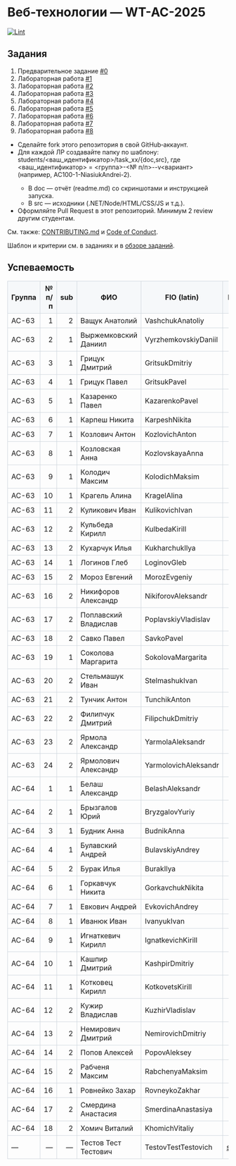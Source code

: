 # Веб‑технологии — WT-AC-2025

[![Lint](https://github.com/brstu/WT-AC-2025/actions/workflows/lint.yml/badge.svg)](https://github.com/brstu/WT-AC-2025/actions/workflows/lint.yml)

## Задания

1. Предварительное задание [#0](./tasks/task_00/readme.md)
2. Лабораторная работа [#1](./tasks/task_01/readme.md)
3. Лабораторная работа [#2](./tasks/task_02/readme.md)
4. Лабораторная работа [#3](./tasks/task_03/readme.md)
5. Лабораторная работа [#4](./tasks/task_04/readme.md)
6. Лабораторная работа [#5](./tasks/task_05/readme.md)
7. Лабораторная работа [#6](./tasks/task_06/readme.md)
8. Лабораторная работа [#7](./tasks/task_07/readme.md)
9. Лабораторная работа [#8](./tasks/task_08/readme.md)

- Сделайте fork этого репозитория в свой GitHub‑аккаунт.
- Для каждой ЛР создавайте папку по шаблону: students/<ваш_идентификатор>/task_xx/{doc,src}, где <ваш_идентификатор> = <группа>-<№ п/п>-<SurnameName>-v<вариант> (например, AC100-1-NiasiukAndrei-2).
  - В doc — отчёт (readme.md) со скриншотами и инструкцией запуска.
  - В src — исходники (.NET/Node/HTML/CSS/JS и т.д.).
- Оформляйте Pull Request в этот репозиторий. Минимум 2 review другим студентам.

См. также: [CONTRIBUTING.md](./CONTRIBUTING.md) и [Code of Conduct](./CODE_OF_CONDUCT.md).

Шаблон и критерии см. в заданиях и в [обзоре заданий](./tasks/readme.md).

## Успеваемость

| Группа | № п/п | sub | ФИО | FIO (latin) | Directory name | #0 | #1 | #2 | #3 | #4 | #5 | #6 | #7 | #8 | #9 | #10 | #11 | #12 | #13 | #14 | #15 | #16 | Рейтинг |
|--------|------:|----------:|-----|-------------|-----------------|----|----|----|----|----|----|----|----|----|----|-----|-----|-----|-----|-----|-----|-----|---------|
| АС-63 | 1 | 2 | Ващук Анатолий | VashchukAnatoliy |  |  |  |  |  |  |  |  |  |  |  |  |  |  |  |  |  |  |  |
| АС-63 | 2 | 1 | Выржемковский Даниил | VyrzhemkovskiyDaniil |  |  |  |  |  |  |  |  |  |  |  |  |  |  |  |  |  |  |  |
| АС-63 | 3 | 1 | Грицук Дмитрий | GritsukDmitriy |  |  |  |  |  |  |  |  |  |  |  |  |  |  |  |  |  |  |  |
| АС-63 | 4 | 1 | Грицук Павел | GritsukPavel |  |  |  |  |  |  |  |  |  |  |  |  |  |  |  |  |  |  |  |
| АС-63 | 5 | 1 | Казаренко Павел | KazarenkoPavel |  |  |  |  |  |  |  |  |  |  |  |  |  |  |  |  |  |  |  |
| АС-63 | 6 | 1 | Карпеш Никита | KarpeshNikita |  |  |  |  |  |  |  |  |  |  |  |  |  |  |  |  |  |  |  |
| АС-63 | 7 | 1 | Козлович Антон | KozlovichAnton |  |  |  |  |  |  |  |  |  |  |  |  |  |  |  |  |  |  |  |
| АС-63 | 8 | 1 | Козловская Анна | KozlovskayaAnna |  |  |  |  |  |  |  |  |  |  |  |  |  |  |  |  |  |  |  |
| АС-63 | 9 | 1 | Колодич Максим | KolodichMaksim |  |  |  |  |  |  |  |  |  |  |  |  |  |  |  |  |  |  |  |
| АС-63 | 10 | 1 | Крагель Алина | KragelAlina |  |  |  |  |  |  |  |  |  |  |  |  |  |  |  |  |  |  |  |
| АС-63 | 11 | 2 | Куликович Иван | KulikovichIvan |  |  |  |  |  |  |  |  |  |  |  |  |  |  |  |  |  |  |  |
| АС-63 | 12 | 2 | Кульбеда Кирилл | KulbedaKirill |  |  |  |  |  |  |  |  |  |  |  |  |  |  |  |  |  |  |  |
| АС-63 | 13 | 2 | Кухарчук Илья | KukharchukIlya |  |  |  |  |  |  |  |  |  |  |  |  |  |  |  |  |  |  |  |
| АС-63 | 14 | 1 | Логинов Глеб | LoginovGleb |  |  |  |  |  |  |  |  |  |  |  |  |  |  |  |  |  |  |  |
| АС-63 | 15 | 2 | Мороз Евгений | MorozEvgeniy |  |  |  |  |  |  |  |  |  |  |  |  |  |  |  |  |  |  |  |
| АС-63 | 16 | 2 | Никифоров Александр | NikiforovAleksandr |  |  |  |  |  |  |  |  |  |  |  |  |  |  |  |  |  |  |  |
| АС-63 | 17 | 2 | Поплавский Владислав | PoplavskiyVladislav |  |  |  |  |  |  |  |  |  |  |  |  |  |  |  |  |  |  |  |
| АС-63 | 18 | 2 | Савко Павел | SavkoPavel |  |  |  |  |  |  |  |  |  |  |  |  |  |  |  |  |  |  |  |
| АС-63 | 19 | 1 | Соколова Маргарита | SokolovaMargarita |  |  |  |  |  |  |  |  |  |  |  |  |  |  |  |  |  |  |  |
| АС-63 | 20 | 2 | Стельмашук Иван | StelmashukIvan |  |  |  |  |  |  |  |  |  |  |  |  |  |  |  |  |  |  |  |
| АС-63 | 21 | 2 | Тунчик Антон | TunchikAnton |  |  |  |  |  |  |  |  |  |  |  |  |  |  |  |  |  |  |  |
| АС-63 | 22 | 2 | Филипчук Дмитрий | FilipchukDmitriy |  |  |  |  |  |  |  |  |  |  |  |  |  |  |  |  |  |  |  |
| АС-63 | 23 | 2 | Ярмола Александр | YarmolaAleksandr |  |  |  |  |  |  |  |  |  |  |  |  |  |  |  |  |  |  |  |
| АС-63 | 24 | 2 | Ярмолович Александр | YarmolovichAleksandr |  |  |  |  |  |  |  |  |  |  |  |  |  |  |  |  |  |  |  |
| АС-64 | 1 | 1 | Белаш Александр | BelashAleksandr |  |  |  |  |  |  |  |  |  |  |  |  |  |  |  |  |  |  |  |
| АС-64 | 2 | 1 | Брызгалов Юрий | BryzgalovYuriy |  |  |  |  |  |  |  |  |  |  |  |  |  |  |  |  |  |  |  |
| АС-64 | 3 | 1 | Будник Анна | BudnikAnna |  |  |  |  |  |  |  |  |  |  |  |  |  |  |  |  |  |  |  |
| АС-64 | 4 | 1 | Булавский Андрей | BulavskiyAndrey |  |  |  |  |  |  |  |  |  |  |  |  |  |  |  |  |  |  |  |
| АС-64 | 5 | 2 | Бурак Илья | BurakIlya |  |  |  |  |  |  |  |  |  |  |  |  |  |  |  |  |  |  |  |
| АС-64 | 6 | 1 | Горкавчук Никита | GorkavchukNikita |  |  |  |  |  |  |  |  |  |  |  |  |  |  |  |  |  |  |  |
| АС-64 | 7 | 1 | Евкович Андрей | EvkovichAndrey |  |  |  |  |  |  |  |  |  |  |  |  |  |  |  |  |  |  |  |
| АС-64 | 8 | 1 | Иванюк Иван | IvanyukIvan |  |  |  |  |  |  |  |  |  |  |  |  |  |  |  |  |  |  |  |
| АС-64 | 9 | 1 | Игнаткевич Кирилл | IgnatkevichKirill |  |  |  |  |  |  |  |  |  |  |  |  |  |  |  |  |  |  |  |
| АС-64 | 10 | 1 | Кашпир Дмитрий | KashpirDmitriy |  |  |  |  |  |  |  |  |  |  |  |  |  |  |  |  |  |  |  |
| АС-64 | 11 | 1 | Котковец Кирилл | KotkovetsKirill |  |  |  |  |  |  |  |  |  |  |  |  |  |  |  |  |  |  |  |
| АС-64 | 12 | 2 | Кужир Владислав | KuzhirVladislav |  |  |  |  |  |  |  |  |  |  |  |  |  |  |  |  |  |  |  |
| АС-64 | 13 | 2 | Немирович Дмитрий | NemirovichDmitriy |  |  |  |  |  |  |  |  |  |  |  |  |  |  |  |  |  |  |  |
| АС-64 | 14 | 2 | Попов Алексей | PopovAleksey |  |  |  |  |  |  |  |  |  |  |  |  |  |  |  |  |  |  |  |
| АС-64 | 15 | 2 | Рабченя Максим | RabchenyaMaksim |  |  |  |  |  |  |  |  |  |  |  |  |  |  |  |  |  |  |  |
| АС-64 | 16 | 1 | Ровнейко Захар | RovneykoZakhar |  |  |  |  |  |  |  |  |  |  |  |  |  |  |  |  |  |  |  |
| АС-64 | 17 | 2 | Смердина Анастасия | SmerdinaAnastasiya |  |  |  |  |  |  |  |  |  |  |  |  |  |  |  |  |  |  |  |
| АС-64 | 18 | 2 | Хомич Виталий | KhomichVitaliy |  |  |  |  |  |  |  |  |  |  |  |  |  |  |  |  |  |  |  |
|  —  |  —  |  —  | Тестов Тест Тестович | TestovTestTestovich | [students/your_id](./students/your_id/) | ✓ |  |  |  |  |  |  |  |  |  |  |  |  |  |  |  |         |

<style>
table { border-collapse: collapse; }
table th, table td { border: 1px solid #d0d7de; padding: 6px 8px; }
table thead th { background-color: #f6f8fa; }
</style>
